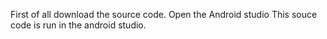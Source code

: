 First of all download the source code.
Open the Android studio
This souce code is run in the android studio. 
